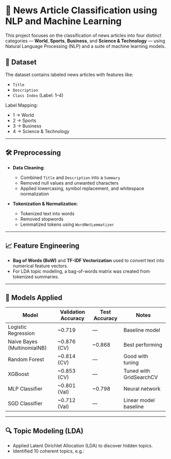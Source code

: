 # 📰 News Article Classification using NLP and Machine Learning

This project focuses on the classification of news articles into four distinct categories — **World**, **Sports**, **Business**, and **Science & Technology** — using Natural Language Processing (NLP) and a suite of machine learning models.

## 📂 Dataset

The dataset contains labeled news articles with features like:
- `Title`
- `Description`
- `Class Index` (Label: 1–4)

Label Mapping:
- 1 → World
- 2 → Sports
- 3 → Business
- 4 → Science & Technology

---

## 🛠️ Preprocessing

- **Data Cleaning**:
  - Combined `Title` and `Description` into a `Summary`
  - Removed null values and unwanted characters
  - Applied lowercasing, symbol replacement, and whitespace normalization

- **Tokenization & Normalization**:
  - Tokenized text into words
  - Removed stopwords
  - Lemmatized tokens using `WordNetLemmatizer`

---

## 📈 Feature Engineering

- **Bag of Words (BoW)** and **TF-IDF Vectorization** used to convert text into numerical feature vectors.
- For LDA topic modeling, a bag-of-words matrix was created from tokenized summaries.

---

## 🤖 Models Applied

| Model               | Validation Accuracy | Test Accuracy | Notes |
|--------------------|---------------------|---------------|-------|
| Logistic Regression | ~0.719              | —             | Baseline model |
| Naive Bayes (MultinomialNB) | ~0.876 (CV)     | ~0.868        | Best performing |
| Random Forest       | ~0.814 (CV)         | —             | Good with tuning |
| XGBoost             | ~0.853 (CV)         | —             | Tuned with GridSearchCV |
| MLP Classifier      | ~0.801 (Val)        | ~0.798        | Neural network |
| SGD Classifier      | ~0.712 (Val)        | —             | Linear model baseline |

---

## 🔍 Topic Modeling (LDA)

- Applied Latent Dirichlet Allocation (LDA) to discover hidden topics.
- Identified 10 coherent topics, e.g.:


